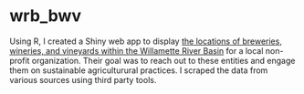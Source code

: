 # wrb_bwv
Using R, I created a Shiny web app to display [the locations of breweries, wineries, and vineyards within the Willamette River Basin](https://jhiester.shinyapps.io/wrb_bwv/) for a local non-profit organization. Their goal was to reach out to these entities and engage them on sustainable agriculturural practices. I scraped the data from various sources using third party tools.
